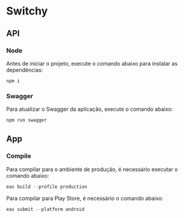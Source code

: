 # Switchy

## API

### Node

<p>Antes de iniciar o projeto, execute o comando abaixo para instalar as dependências:</p>

````
npm i
````

### Swagger

<p>Para atualizar o Swagger da aplicação, execute o comando abaixo:</p>

````javascript
npm run swagger
````

## App

### Compile

Para compilar para o ambiente de produção, é necessário executar o comando abaixo:

````powershell
eas build --profile production
````

Para compilar para Play Store, é necessário o comando abaixo:

````powershell
eas submit --platform android 
````